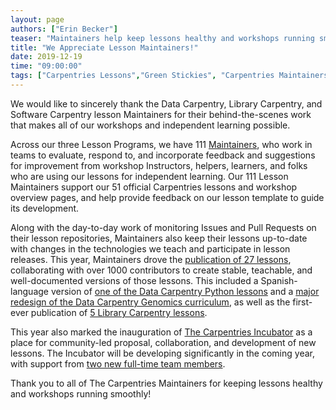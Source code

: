 ```yaml
---
layout: page
authors: ["Erin Becker"]
teaser: "Maintainers help keep lessons healthy and workshops running smoothly."
title: "We Appreciate Lesson Maintainers!"
date: 2019-12-19
time: "09:00:00"
tags: ["Carpentries Lessons","Green Stickies", "Carpentries Maintainers"]
---
```


We would like to sincerely thank the Data Carpentry, Library Carpentry, and Software Carpentry lesson Maintainers for their behind-the-scenes work that makes all of our workshops and independent learning possible. 

Across our three Lesson Programs, we have 111 [Maintainers](https://carpentries.org/maintainers), who work in teams to evaluate, respond to, and incorporate feedback and suggestions for improvement from workshop Instructors, helpers, learners, and folks who are using our lessons for independent learning. Our 111 Lesson Maintainers support our 51 official Carpentries lessons and workshop overview pages, and help provide feedback on our lesson template to guide its development.

Along with the day-to-day work of monitoring Issues and Pull Requests on their lesson repositories, Maintainers also keep their lessons up-to-date with changes in the technologies we teach and participate in lesson releases. This year, Maintainers drove the [publication of 27 lessons](https://carpentries.org/blog/2019/07/lesson-release/), collaborating with over 1000 contributors to create stable, teachable, and well-documented versions of those lessons. This included a Spanish-language version of [one of the Data Carpentry Python lessons](https://carpentries.org/posts-by-tags/#blog-tag-carpentries-lessons) and a [major redesign of the Data Carpentry Genomics curriculum](https://carpentries.org/blog/2019/07/genomics-relaunch/), as well as the first-ever publication of [5 Library Carpentry lessons](https://carpentries.org/blog/2019/07/lesson-release/#library-carpentry-lessons).

This year also marked the inauguration of [The Carpentries Incubator](https://carpentries.org/community-lessons/) as a place for community-led proposal, collaboration, and development of new lessons. The Incubator will be developing significantly in the coming year, with support from [two new full-time team members](https://carpentries.org/blog/2019/11/job-opportunities-with-the-carpentries/). 

Thank you to all of The Carpentries Maintainers for keeping lessons healthy and workshops running smoothly!

 


